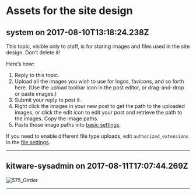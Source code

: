 # Assets for the site design

## system on 2017-08-10T13:18:24.238Z

This topic, visible only to staff, is for storing images and files used in the site design. Don’t delete it!


Here’s how:


1. Reply to this topic.
2. Upload all the images you wish to use for logos, favicons, and so forth here. (Use the upload toolbar icon in the post editor, or drag\-and\-drop or paste images.)
3. Submit your reply to post it.
4. Right click the images in your new post to get the path to the uploaded images, or click the edit icon to edit your post and retrieve the path to the images. Copy the image paths.
5. Paste those image paths into [basic settings](/admin/site_settings/category/required).


If you need to enable different file type uploads, edit `authorized_extensions` in the [file settings](/admin/site_settings/category/files).


---

## kitware-sysadmin on 2017-08-11T17:07:44.269Z

![575_Girder](https://discourse.girder.org/uploads/default/original/1X/8b8da89887c8e675e93d2706b2e30f903ed6365c.png)


---

